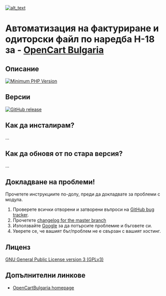 [<img alt="alt_text" src="https://quickbillr.com/wp-content/uploads/2023/05/quick-logo.png" />](https://quickbillr.com/)
# Автоматизация на фактуриране и одиторски файл по наредба Н-18 за - [OpenCart Bulgaria](https://www.opencartbulgaria.com/)

## Описание

[![Minimum PHP Version](https://img.shields.io/badge/php-%3E%3D%207.2-8892BF.svg?style=flat-square)](https://php.net/)


## Версии

[![GitHub release](https://img.shields.io/github/v/release/opencartbulgaria/quickbillr)](https://github.com/opencartbulgaria/quickbillr)


## Как да инсталирам?

...


## Как да обновя от по стара версия?

...

## Докладване на проблеми!

Прочетете инструкциите по-долу, преди да докладвате за проблеми с модула.

 1. Проверете всички отворени и затворени въпроси на [GitHub bug tracker](https://github.com/opencartbulgaria/quickbillr/issues).
 2. Прочетете [changelog for the master branch](https://github.com/opencartbulgaria/quickbillr/blob/master/CHANGELOG.md)
 3. Използвайте [Google](https://www.google.com) за да потърсите проблемие и бъговете си.
 4. Уверете се, че вашият бъг/проблем не е свързан с вашият хостинг.

## Лиценз

[GNU General Public License version 3 (GPLv3)](https://github.com/opencartbulgaria/quickbillr/blob/main/LICENSE)

## Допълнителни линкове

- [OpenCartBulgaria homepage](https://www.opencartbulgaria.com/)
